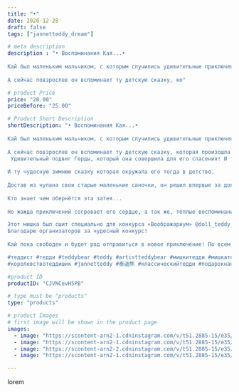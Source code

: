 ```yaml
---
title: "•"
date: 2020-12-28
draft: false
tags: ["jannetteddy_dream"]

# meta description
description : "• Воспоминания Кая...•⠀
⠀
Кай был маленьким мальчиком, с которым случились удивительные приключения! ⠀
⠀
А сейчас повзрослев он вспоминает ту детскую сказку, ко"

# product Price
price: "20.00"
priceBefore: "25.00"

# Product Short Description
shortDescription: "• Воспоминания Кая...•⠀
⠀
Кай был маленьким мальчиком, с которым случились удивительные приключения! ⠀
⠀
А сейчас повзрослев он вспоминает ту детскую сказку, которая произошла с ним. Вспоминает Снежную Королеву, ее замок, разбитое зеркало и  леденящую льдинку, котора заморозила его сердце.⠀
 Удивительный подвиг Герды, который она совершила для его спасения! И ту любовь которой она согрела его сердце и растопила лёд.⠀
⠀
И ту чудесную зимнюю сказку которая окружала его тогда в детстве. ⠀
⠀
Достав из чулана свои старые маленькие саночки, он решил впервые за долгие годы выйти на снежную горку и вспомнить детство.⠀
⠀
Кто знает чем обернётся эта затея...⠀
⠀
Но жажда приключений согревает его сердце, а так же, тёплые воспоминания о подвиге во имя любви.⠀

Этот мишка был сшит специально для конкурса «Воображариум» @doll_teddy_vrn 
Благодарю организаторов за чудесный конкурс! 
⠀
Кай пока свободен и будет рад отправиться в новое приключение! По всем вопросам в Директ📩

#теддист #тедди #teddybear #teddy #artistteddybear #мишкитедди #мишкатедди #teddybear🐻 #teddy🐻 #teddy_bear #teddybearlove #artistteddybear #artistteddy #своимируками #ручнаяработа #новыйгод #хобби #зима #коллекционныемишкитедди #коллекционныетедди #jannettcollection #handmade 
#королевствотеддишик #jannetteddy #泰迪熊 #классическийтедди #подарокнановыйгод"

#product ID
productID: "CJVNCevH5PB"

# type must be "products"
type: "products"

# product Images
# first image will be shown in the product page
images:
  - image: "https://scontent-arn2-1.cdninstagram.com/v/t51.2885-15/e35/s1080x1080/133197759_3658519960860211_2190759171764827322_n.jpg?_nc_ht=scontent-arn2-1.cdninstagram.com&_nc_cat=107&_nc_ohc=AEl0BziQf_0AX_XIAap&tp=1&oh=f60a3f022b11aa9fa6d23b845f24f8d8&oe=605B1B92&ig_cache_key=MjQ3Mzk0MDkxMTQ4OTIzNDIzNQ%3D%3D.2"
  - image: "https://scontent-arn2-1.cdninstagram.com/v/t51.2885-15/e35/s1080x1080/133075147_179523643907178_3922032430734082243_n.jpg?_nc_ht=scontent-arn2-1.cdninstagram.com&_nc_cat=106&_nc_ohc=KKWTTBwS8YkAX8FRbit&tp=1&oh=966abc1e6f1b64c55def975efa86331b&oe=605AD9FD&ig_cache_key=MjQ3Mzk0MDkxMTQ4MDg2MzExMw%3D%3D.2"
  - image: "https://scontent-arn2-2.cdninstagram.com/v/t51.2885-15/e35/s1080x1080/133424193_955403164988804_2843322632884709805_n.jpg?_nc_ht=scontent-arn2-2.cdninstagram.com&_nc_cat=108&_nc_ohc=mEzB9sG-7YIAX9Y2hmE&tp=1&oh=a4b01661c09681ab49b365623244171c&oe=605BC96A&ig_cache_key=MjQ3Mzk0MDkxMTY0MDE1NjAwOQ%3D%3D.2"
  - image: "https://scontent-arn2-1.cdninstagram.com/v/t51.2885-15/e35/s1080x1080/133845392_137510918034242_3775791172112997280_n.jpg?_nc_ht=scontent-arn2-1.cdninstagram.com&_nc_cat=102&_nc_ohc=lt2N2UGkKfEAX_P-4K2&tp=1&oh=1206a64e9000d1fb74af641b9d931bae&oe=605CA2DA&ig_cache_key=MjQ3Mzk0MDkxMTQ2MzkzMjM3OQ%3D%3D.2"

---
```

lorem
